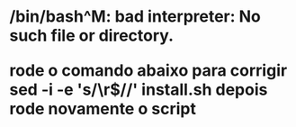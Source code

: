 <h1 caso apresente o erro abaixo a seguir </h1>
/bin/bash^M: bad interpreter: No such file or directory. 

rode o comando abaixo para corrigir
sed -i -e 's/\r$//' install.sh
depois rode novamente o script
